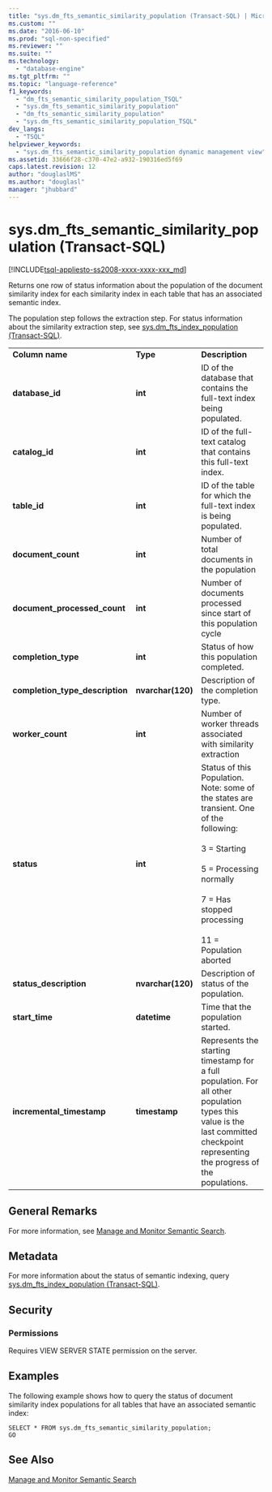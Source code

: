 ```yaml
---
title: "sys.dm_fts_semantic_similarity_population (Transact-SQL) | Microsoft Docs"
ms.custom: ""
ms.date: "2016-06-10"
ms.prod: "sql-non-specified"
ms.reviewer: ""
ms.suite: ""
ms.technology: 
  - "database-engine"
ms.tgt_pltfrm: ""
ms.topic: "language-reference"
f1_keywords: 
  - "dm_fts_semantic_similarity_population_TSQL"
  - "sys.dm_fts_semantic_similarity_population"
  - "dm_fts_semantic_similarity_population"
  - "sys.dm_fts_semantic_similarity_population_TSQL"
dev_langs: 
  - "TSQL"
helpviewer_keywords: 
  - "sys.dm_fts_semantic_similarity_population dynamic management view"
ms.assetid: 33666f28-c370-47e2-a932-190316ed5f69
caps.latest.revision: 12
author: "douglaslMS"
ms.author: "douglasl"
manager: "jhubbard"
---
```

# sys.dm_fts_semantic_similarity_population (Transact-SQL)
[!INCLUDE[tsql-appliesto-ss2008-xxxx-xxxx-xxx_md](../../includes/tsql-appliesto-ss2008-xxxx-xxxx-xxx-md.md)]

  Returns one row of status information about the population of the document similarity index for each similarity index in each table that has an associated semantic index.  
  
 The population step follows the extraction step. For status information about the similarity extraction step, see [sys.dm_fts_index_population &#40;Transact-SQL&#41;](../../relational-databases/system-dynamic-management-views/sys-dm-fts-index-population-transact-sql.md).  
    
||||  
|-|-|-|  
|**Column name**|**Type**|**Description**|  
|**database_id**|**int**|ID of the database that contains the full-text index being populated.|  
|**catalog_id**|**int**|ID of the full-text catalog that contains this full-text index.|  
|**table_id**|**int**|ID of the table for which the full-text index is being populated.|  
|**document_count**|**int**|Number of total documents in the population|  
|**document_processed_count**|**int**|Number of documents processed since start of this population cycle|  
|**completion_type**|**int**|Status of how this population completed.|  
|**completion_type_description**|**nvarchar(120)**|Description of the completion type.|  
|**worker_count**|**int**|Number of worker threads associated with similarity extraction|  
|**status**|**int**|Status of this Population. Note: some of the states are transient. One of the following:<br /><br /> 3 = Starting<br /><br /> 5 = Processing normally<br /><br /> 7 = Has stopped processing<br /><br /> 11 = Population aborted|  
|**status_description**|**nvarchar(120)**|Description of status of the population.|  
|**start_time**|**datetime**|Time that the population started.|  
|**incremental_timestamp**|**timestamp**|Represents the starting timestamp for a full population. For all other population types this value is the last committed checkpoint representing the progress of the populations.|  
  
## General Remarks  
 For more information, see [Manage and Monitor Semantic Search](../../relational-databases/search/manage-and-monitor-semantic-search.md).  
  
## Metadata  
 For more information about the status of semantic indexing, query [sys.dm_fts_index_population &#40;Transact-SQL&#41;](../../relational-databases/system-dynamic-management-views/sys-dm-fts-index-population-transact-sql.md).  
  
## Security  
  
### Permissions  
 Requires VIEW SERVER STATE permission on the server.  
  
## Examples  
 The following example shows how to query the status of document similarity index populations for all tables that have an associated semantic index:  
  
```  
SELECT * FROM sys.dm_fts_semantic_similarity_population;  
GO  
```  
  
## See Also  
 [Manage and Monitor Semantic Search](../../relational-databases/search/manage-and-monitor-semantic-search.md)  
  
  